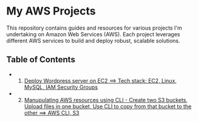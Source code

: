 
# My AWS Projects
This repository contains guides and resources for various projects I'm undertaking on Amazon Web Services (AWS). Each project leverages different AWS services to build and deploy robust, scalable solutions.

## Table of Contents

- 1. [Deploy Wordpress server on EC2 ==> Tech stack: EC2, Linux, MySQL, IAM Security Groups](./P1/README.md)
- 2. [Manupulating AWS resources using CLI - Create two S3 buckets, Upload files in one bucket, Use CLI to copy from that bucket to the other ==> AWS CLI, S3](./P2/README.md)
